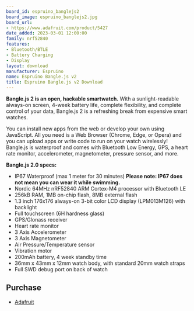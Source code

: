 ```yaml
---
board_id: espruino_banglejs2
board_image: espruino_banglejs2.jpg
board_url:
- https://www.adafruit.com/product/5427
date_added: 2023-03-01 12:00:00
family: nrf52840
features:
- Bluetooth/BTLE
- Battery Charging
- Display
layout: download
manufacturer: Espruino
name: Espruino Bangle.js v2
title: Espruino Bangle.js v2 Download
---
```


**Bangle.js 2 is an open, hackable smartwatch.** With a sunlight-readable always-on screen, 4-week battery life, complete flexibility, and complete control of your data, Bangle.js 2 is a refreshing break from expensive smart watches.

You can install new apps from the web or develop your own using JavaScript. All you need is a Web Browser (Chrome, Edge, or Opera) and you can upload apps or write code to run on your watch wirelessly! Bangle.js is waterproof and comes with Bluetooth Low Energy, GPS, a heart rate monitor, accelerometer, magnetometer, pressure sensor, and more.

**Bangle.js 2.0 specs:**

- IP67 Waterproof (max 1 meter for 30 minutes) **Please note: IP67 does not mean you can wear it while swimming.**
- Nordic 64MHz nRF52840 ARM Cortex-M4 processor with Bluetooth LE
- 256kB RAM, 1MB on-chip flash, 8MB external flash
- 1.3 inch 176x176 always-on 3-bit color LCD display (LPM013M126) with backlight
- Full touchscreen (6H hardness glass)
- GPS/Glonass receiver
- Heart rate monitor
- 3 Axis Accelerometer
- 3 Axis Magnetometer
- Air Pressure/Temperature sensor
- Vibration motor
- 200mAh battery, 4 week standby time
- 36mm x 43mm x 12mm watch body, with standard 20mm watch straps
- Full SWD debug port on back of watch

## Purchase
* [Adafruit](https://www.adafruit.com/product/5427)
